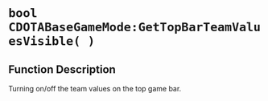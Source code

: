 # `bool CDOTABaseGameMode:GetTopBarTeamValuesVisible( )`
## Function Description
Turning on/off the team values on the top game bar.
